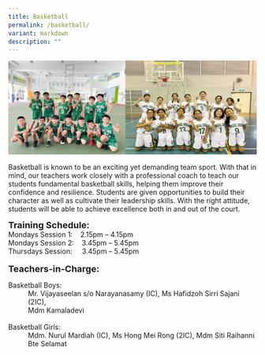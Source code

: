 ```yaml
---
title: Basketball
permalink: /basketball/
variant: markdown
description: ""
---
```

<img src="/images/Basketball_2024.jpg">

Basketball is known to be an exciting yet demanding team sport. With that in mind, our teachers work closely with a professional coach to teach our students fundamental basketball skills, helping them improve their confidence and resilience. Students are given opportunities to build their character as well as cultivate their leadership skills. With the right attitude, students will be able to achieve excellence both in and out of the court.


**<font size="4">Training Schedule:</font>** <br>
Mondays Session 1:&nbsp;&nbsp; &nbsp;2.15pm – 4.15pm<br>
Mondays Session 2:&nbsp;&nbsp; &nbsp;3.45pm – 5.45pm <br>
Thursdays Session:&nbsp;&nbsp; &nbsp;&nbsp;3.45pm – 5.45pm
<br>
<br>
**<font size="4">Teachers-in-Charge:</font>** <br>
<dl>
  <dt>Basketball Boys:</dt>
  <dd>Mr. Vijayaseelan s/o Narayanasamy (IC), Ms Hafidzoh Sirri Sajani (2IC),   </dd>
	  <dd>Mdm Kamaladevi</dd><br>
  <dt>Basketball Girls:</dt>
  <dd>Mdm. Nurul Mardiah (IC), Ms Hong Mei Rong (2IC), Mdm Siti Raihanni Bte Selamat</dd>
</dl>